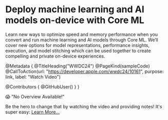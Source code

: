 # Deploy machine learning and AI models on-device with Core ML

Learn new ways to optimize speed and memory performance when you convert and run machine learning and AI models through Core ML. We’ll cover new options for model representations, performance insights, execution, and model stitching which can be used together to create compelling and private on-device experiences.

@Metadata {
   @TitleHeading("WWDC24")
   @PageKind(sampleCode)
   @CallToAction(url: "https://developer.apple.com/wwdc24/10161", purpose: link, label: "Watch Video")

   @Contributors {
      @GitHubUser(<replace this with your GitHub handle>)
   }
}

😱 "No Overview Available!"

Be the hero to change that by watching the video and providing notes! It's super easy:
 [Learn More…](https://wwdcnotes.github.io/WWDCNotes/documentation/wwdcnotes/contributing)
